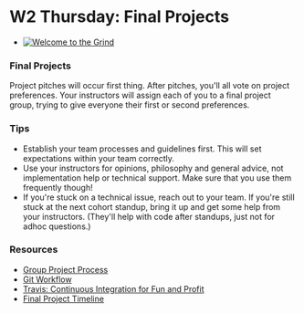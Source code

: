 # W2 Thursday: Final Projects

- [![Welcome to the Grind](https://img.youtube.com/vi/hbkZrOU1Zag/hqdefault.jpg)](https://www.youtube.com/watch?v=hbkZrOU1Zag)

### Final Projects

Project pitches will occur first thing.  After pitches, you'll all vote on project preferences.  Your instructors will assign each of you to a final project group, trying to give everyone their first or second preferences.

### Tips

- Establish your team processes and guidelines first. This will set expectations within your team correctly.
- Use your instructors for opinions, philosophy and general advice, not implementation help or technical support. Make sure that you use them frequently though!
- If you're stuck on a technical issue, reach out to your team. If you're still stuck at the next cohort standup, bring it up and get some help from your instructors. (They'll help with code after standups, just not for adhoc questions.)

### Resources

- [Group Project Process](../resources/group_project_process.md)
- [Git Workflow](../resources/git-workflow.md)
- [Travis: Continuous Integration for Fun and Profit](../resources/travis.md)
- [Final Project Timeline](../resources/final-projects.md)
